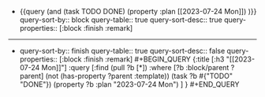 - {{query (and (task TODO DONE) (property :plan [[2023-07-24 Mon]])  )}}
  query-sort-by:: block
  query-table:: true
  query-sort-desc:: true
  query-properties:: [:block :finish :remark]
- ---
- query-sort-by:: finish
  query-table:: true
  query-sort-desc:: false
  query-properties:: [:block :finish :remark]
  #+BEGIN_QUERY
  {:title [:h3 "[[2023-07-24 Mon]]"]
  :query [:find (pull ?b [*])
       :where
       [?b :block/parent ?parent]
       (not (has-property ?parent :template))
       (task ?b #{"TODO" "DONE"})
       (property ?b :plan "2023-07-24 Mon")
  ]
  }
  #+END_QUERY
